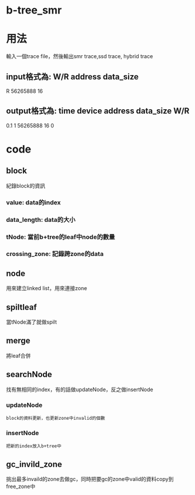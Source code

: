 # b-tree_smr
# 用法
輸入一個trace file，然後輸出smr trace,ssd trace, hybrid trace
## input格式為: W/R address data_size
R 56265888 16
## output格式為: time device  address data_size W/R
0.1	1 	56265888	  16	  0
# code
## block
 紀錄block的資訊
  ### value: data的index
  ### data_length: data的大小
  ### tNode: 當前b+tree的leaf中node的數量
  ### crossing_zone: 記錄跨zone的data
  
## node
 用來建立linked list，用來連接zone
  
  
## spiltleaf
  當tNode滿了就做spilt
  
## merge
 將leaf合併
## searchNode
  找有無相同的index，有的話做updateNode，反之做insertNode
  ### updateNode
    block的資料更新，也更新zone中invalid的個數
  ### insertNode
    把新的index放入b+tree中

## gc_invild_zone
 挑出最多invaild的zone去做gc，同時把要gc的zone中valid的資料copy到free_zone中
  

  

  
  
